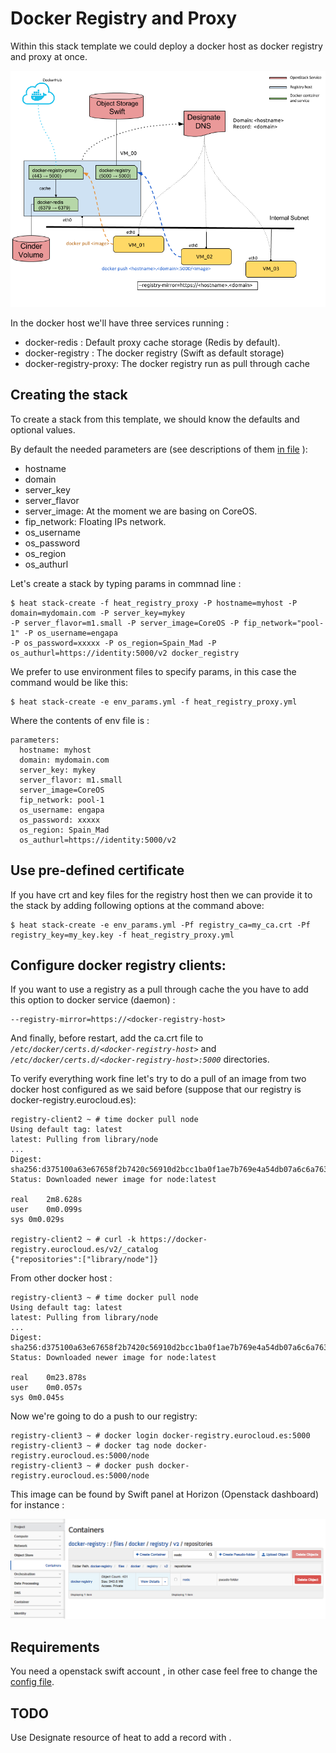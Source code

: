 # Docker Registry and Proxy

Within this stack template we could deploy a docker host as docker registry and proxy at once.

![alt text](assets/docker_registry_proxy.png "Docker registry and proxy")

In the docker host we'll have three services running : 

* docker-redis : Default proxy cache storage (Redis by default). 
* docker-registry : The docker registry (Swift as default storage)
* docker-registry-proxy: The docker registry run as pull through cache

## Creating the stack

To create a stack from this template, we should know the defaults and optional values.

By default the needed parameters are (see descriptions of them [in file](heat_registry_docker-yaml) ): 

  - hostname
  - domain
  - server_key
  - server_flavor
  - server_image: At the moment we are basing on CoreOS.
  - fip_network: Floating IPs network.
  - os_username
  - os_password
  - os_region
  - os_authurl

Let's create a stack by typing params in commnad line :

```
$ heat stack-create -f heat_registry_proxy -P hostname=myhost -P domain=mydomain.com -P server_key=mykey
-P server_flavor=m1.small -P server_image=CoreOS -P fip_network="pool-1" -P os_username=engapa
-P os_password=xxxxx -P os_region=Spain_Mad -P os_authurl=https://identity:5000/v2 docker_registry
```

We prefer to use environment files to specify params, in this case the command would be like this:

```
$ heat stack-create -e env_params.yml -f heat_registry_proxy.yml
```

Where the contents of env file is :

```
parameters:
  hostname: myhost
  domain: mydomain.com
  server_key: mykey
  server_flavor: m1.small
  server_image=CoreOS
  fip_network: pool-1
  os_username: engapa
  os_password: xxxxx
  os_region: Spain_Mad
  os_authurl=https://identity:5000/v2
```

## Use pre-defined certificate

If you have crt and key files for the registry host then we can provide it to the stack by adding following options at the command above:

```
$ heat stack-create -e env_params.yml -Pf registry_ca=my_ca.crt -Pf registry_key=my_key.key -f heat_registry_proxy.yml
```

## Configure docker registry clients:

If you want to use a registry as a pull through cache the you have to add this option to docker service (daemon) : 

```
--registry-mirror=https://<docker-registry-host>
```

And finally, before restart, add the ca.crt file to *<code>/etc/docker/certs.d/\<docker-registry-host\></code>* and *<code>/etc/docker/certs.d/\<docker-registry-host\>:5000</code>* directories.

To verify everything work fine let's try to do a pull of an image from two docker host configured as we said before (suppose that our registry is docker-registry.eurocloud.es):

```
registry-client2 ~ # time docker pull node
Using default tag: latest
latest: Pulling from library/node
...
Digest: sha256:d375100a63e67658f2b7420c56910d2bcc1ba0f1ae7b769e4a54db07a6c6a763
Status: Downloaded newer image for node:latest

real	2m8.628s
user	0m0.099s
sys	0m0.029s

registry-client2 ~ # curl -k https://docker-registry.eurocloud.es/v2/_catalog
{"repositories":["library/node"]}
```

From other docker host :
```
registry-client3 ~ # time docker pull node
Using default tag: latest
latest: Pulling from library/node
...
Digest: sha256:d375100a63e67658f2b7420c56910d2bcc1ba0f1ae7b769e4a54db07a6c6a763
Status: Downloaded newer image for node:latest

real	0m23.878s
user	0m0.057s
sys	0m0.045s
``` 

Now we're going to do a push to our registry:  

```
registry-client3 ~ # docker login docker-registry.eurocloud.es:5000
registry-client3 ~ # docker tag node docker-registry.eurocloud.es:5000/node
registry-client3 ~ # docker push docker-registry.eurocloud.es:5000/node
```

This image can be found by Swift panel at Horizon (Openstack dashboard) for instance : 

![alt text](assets/swift.png "Docker registry on Swift")

## Requirements

You need a openstack swift account , in other case feel free to change the [config file](files/coreos/cloud-config.yaml).

## TODO

Use Designate resource of heat to add a record with <hostname>.<domain>